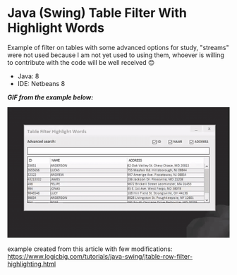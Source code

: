 # Java (Swing) Table Filter With Highlight Words
Example of filter on tables with some advanced options for study, "streams" were not used because I am not yet used to using them, whoever is willing to contribute with the code will be well received :blush:

* Java: 8
* IDE: Netbeans 8

***GIF from the example below:***

<p align="center">
 <img src="https://github.com/rodrigocananea/java-table-filter-highlight/blob/master/example-table-filter-highlight.gif" />
</p>

example created from this article with few modifications:
https://www.logicbig.com/tutorials/java-swing/jtable-row-filter-highlighting.html

